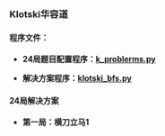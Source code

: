 ### Klotski华容道

#### 程序文件：

   * **24局题目配置程序：[k_problerms.py](https://github.com/Anfany/Funny-Math-Problem-by-Python3/blob/master/Klotski/k_problerms.py)**

   * **解决方案程序：[klotski_bfs.py](https://github.com/Anfany/Funny-Math-Problem-by-Python3/blob/master/Klotski/klotski_bfs.py)**
   
   
#### 24局解决方案


  * **第一局：横刀立马1**
  
  ```python
  
  ```
